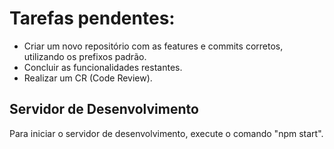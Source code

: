# Tarefas pendentes:
- Criar um novo repositório com as features e commits corretos, utilizando os prefixos padrão.
- Concluir as funcionalidades restantes.
- Realizar um CR (Code Review).

## Servidor de Desenvolvimento
Para iniciar o servidor de desenvolvimento, execute o comando "npm start".
